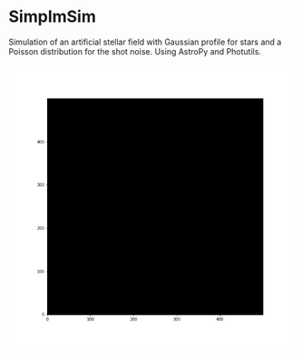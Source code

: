 # SimpImSim
Simulation of an artificial stellar field with Gaussian profile for stars and a Poisson distribution for the shot noise.
Using AstroPy and Photutils.

<p align="center">
<img src="mov.gif" width="600" />
</p>
